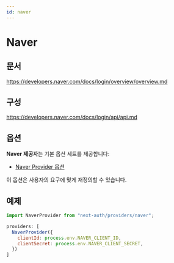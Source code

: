 ```yaml
---
id: naver
---
```


# Naver

## 문서

https://developers.naver.com/docs/login/overview/overview.md


## 구성

https://developers.naver.com/docs/login/api/api.md

## 옵션

**Naver 제공자**는 기본 옵션 세트를 제공합니다:

- [Naver Provider 옵션](https://github.com/nextauthjs/next-auth/blob/v4/packages/next-auth/src/providers/naver.ts)

이 옵션은 사용자의 요구에 맞게 재정의할 수 있습니다.

## 예제

```javascript
import NaverProvider from "next-auth/providers/naver";

providers: [
  NaverProvider({
    clientId: process.env.NAVER_CLIENT_ID,
    clientSecret: process.env.NAVER_CLIENT_SECRET,
  })
]
```